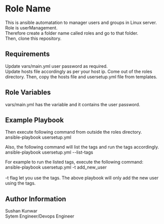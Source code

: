 Role Name
=========

This is ansible automatation to manager users and groups in Linux server.\
Role is userManagement.\
Therefore create a folder name called roles and go to that folder.\
Then, clone this repository.

Requirements
------------

Update vars/main.yml user password as required.\
Update hosts file accordingly as per your host ip.
Come out of the roles directory. Then, copy the hosts file and usersetup.yml file from templates.

Role Variables
--------------

vars/main.yml has the variable and it contains the user password.


Example Playbook
----------------
Then execute following command from outside the roles directory.\
ansible-playbook usersetup.yml

Also, the following command will list the tags and run the tags accordingly.\
ansible-playbook usersetup.yml --list-tags

For example to run the listed tags, execute the following command:\
ansible-playbook usersetup.yml -t add_new_user\
\
-t flag let you use the tags. The above playbook will only add the new user using the tags.

Author Information
------------------

Sushan Kunwar\
Sytem Engineer/Devops Engineer
